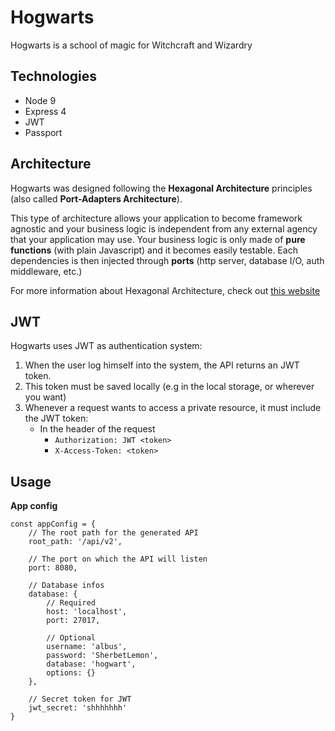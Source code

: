 # Hogwarts
Hogwarts is a school of magic for Witchcraft and Wizardry

## Technologies
- Node 9
- Express 4
- JWT
- Passport

## Architecture
Hogwarts was designed following the **Hexagonal Architecture** principles (also called **Port-Adapters Architecture**).

This type of architecture allows your application to become framework agnostic and your business logic is independent from any external agency that your application may use.
Your business logic is only made of **pure functions** (with plain Javascript) and it becomes easily testable.
Each dependencies is then injected through **ports** (http server, database I/O, auth middleware, etc.)

For more information about Hexagonal Architecture, check out [this website](http://www.google.com)

## JWT
Hogwarts uses JWT as authentication system:

1. When the user log himself into the system, the API returns an JWT token.
2. This token must be saved locally (e.g in the local storage, or wherever you want)
3. Whenever a request wants to access a private resource, it must include the JWT token:
   - In the header of the request
      - `Authorization: JWT <token>`
      - `X-Access-Token: <token>`
      
## Usage
**App config**
```
const appConfig = {
    // The root path for the generated API
    root_path: '/api/v2',
    
    // The port on which the API will listen
    port: 8080,
    
    // Database infos
    database: {
        // Required
        host: 'localhost',
        port: 27017,
        
        // Optional
        username: 'albus',
        password: 'SherbetLemon',
        database: 'hogwart',
        options: {}
    },
    
    // Secret token for JWT
    jwt_secret: 'shhhhhhh'
}
```
